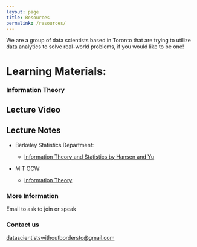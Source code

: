 ```yaml
---
layout: page
title: Resources
permalink: /resources/
---
```


We are a group of data scientists based in Toronto that are trying to utilize data analytics to solve real-world problems, if you would like to be one!

# Learning Materials:

### Information Theory

Lecture Video
---

Lecture Notes
---
* Berkeley Statistics Department: 
  * [Information Theory and Statistics by Hansen and Yu](http://www.stat.berkeley.edu/~binyu/summer08/L1P1.pdf)

* MIT OCW:
  * [Information Theory](https://ocw.mit.edu/courses/electrical-engineering-and-computer-science/6-441-information-theory-spring-2010/lecture-notes/)

### More Information

Email to ask to join or speak

### Contact us

[datascientistswithoutbordersto@gmail.com](mailto:datascientistswithoutbordersto@gmail.com)
